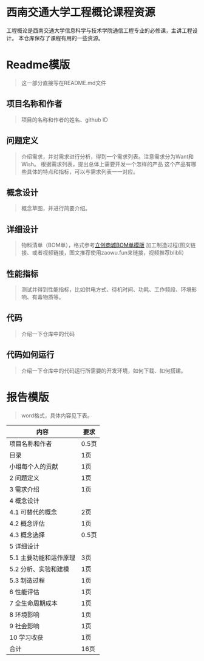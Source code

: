 # 西南交通大学工程概论课程资源
工程概论是西南交通大学信息科学与技术学院通信工程专业的必修课，主讲工程设计。
本仓库保存了课程有用的一些资源。

# Readme模版
> 这一部分直接写在README.md文件

## 项目名称和作者
> 项目的名称和作者的姓名、github ID
## 问题定义
> 介绍需求，并对需求进行分析，得到一个需求列表。注意需求分为Want和Wish。
> 根据需求列表，提出总体上需要开发一个怎样的产品
> 这个产品有哪些具体的特点和指标，可以与需求列表一一对应。
## 概念设计
> 概念草图，并进行简要介绍。
## 详细设计
> 物料清单（BOM单），格式参考[立创商城BOM单模版](https://bom.szlcsc.com/bom.html?from=dh)
> 加工制造过程(图文链接、或者视频链接，图文推荐使用zaowu.fun来链接，视频推荐blibli）
## 性能指标
> 测试并得到性能指标，比如供电方式、待机时间、功耗、工作频段、环境影响、有毒物质等。
## 代码
> 介绍一下仓库中的代码
## 代码如何运行
> 介绍一下仓库中的代码运行所需要的开发环境，如何下载、如何搭建。

# 报告模版
> word格式，具体内容见下表。

内容 | 要求
------------ | -------------
项目名称和作者 | 0.5页
目录 | 1页
小组每个人的贡献 | 1页
2 问题定义 | 1页
3 需求介绍 | 1页
4 概念设计 | 
4.1 可替代的概念 | 2页
4.2 概念评估 | 1页
4.3 概念选择 | 0.5页
5 详细设计 | 
5.1 主要功能和运作原理 | 3页
5.2 分析、实验和建模 | 1页
5.3 制造过程 | 1页
6 性能评估 | 1页
7 全生命周期成本 | 1页
8 环境影响 | 1页
9 社会影响 | 1页
10 学习收获 | 1页
合计 | 16页
